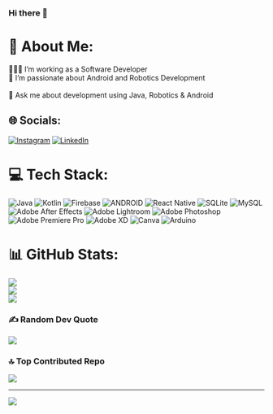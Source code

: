 ### Hi there 👋

# 💫 About Me:
👨🏻‍💻 I’m working as a Software Developer<br>🤖 I’m passionate about Android and Robotics Development<br><br>💬 Ask me about development using Java, Robotics  & Android<br>


## 🌐 Socials:
[![Instagram](https://img.shields.io/badge/Instagram-%23E4405F.svg?logo=Instagram&logoColor=white)](https://instagram.com/anshul.lanjewar_) [![LinkedIn](https://img.shields.io/badge/LinkedIn-%230077B5.svg?logo=linkedin&logoColor=white)](https://linkedin.com/in/anshul-lanjewar) 

# 💻 Tech Stack:
![Java](https://img.shields.io/badge/java-%23ED8B00.svg?style=plastic&logo=java&logoColor=white) ![Kotlin](https://img.shields.io/badge/kotlin-%230095D5.svg?style=plastic&logo=kotlin&logoColor=white) ![Firebase](https://img.shields.io/badge/firebase-%23039BE5.svg?style=plastic&logo=firebase) ![ANDROID](https://img.shields.io/badge/android-%2320232a.svg?style=plastic&logo=android&logoColor=%a4c639) ![React Native](https://img.shields.io/badge/react_native-%2320232a.svg?style=plastic&logo=react&logoColor=%2361DAFB) ![SQLite](https://img.shields.io/badge/sqlite-%2307405e.svg?style=plastic&logo=sqlite&logoColor=white) ![MySQL](https://img.shields.io/badge/mysql-%2300f.svg?style=plastic&logo=mysql&logoColor=white) ![Adobe After Effects](https://img.shields.io/badge/Adobe%20After%20Effects-9999FF.svg?style=plastic&logo=Adobe%20After%20Effects&logoColor=white) ![Adobe Lightroom](https://img.shields.io/badge/Adobe%20Lightroom-31A8FF.svg?style=plastic&logo=Adobe%20Lightroom&logoColor=white) ![Adobe Photoshop](https://img.shields.io/badge/adobephotoshop-%2331A8FF.svg?style=plastic&logo=adobephotoshop&logoColor=white) ![Adobe Premiere Pro](https://img.shields.io/badge/Adobe%20Premiere%20Pro-9999FF.svg?style=plastic&logo=Adobe%20Premiere%20Pro&logoColor=white) ![Adobe XD](https://img.shields.io/badge/Adobe%20XD-470137?style=plastic&logo=Adobe%20XD&logoColor=#FF61F6) ![Canva](https://img.shields.io/badge/Canva-%2300C4CC.svg?style=plastic&logo=Canva&logoColor=white) ![Arduino](https://img.shields.io/badge/-Arduino-00979D?style=plastic&logo=Arduino&logoColor=white)
# 📊 GitHub Stats:
![](https://github-readme-stats.vercel.app/api?username=Anshullanjewar&theme=vue-dark&hide_border=true&include_all_commits=false&count_private=false)<br/>
![](https://github-readme-streak-stats.herokuapp.com/?user=Anshullanjewar&theme=vue-dark&hide_border=true)<br/>
![](https://github-readme-stats.vercel.app/api/top-langs/?username=Anshullanjewar&theme=vue-dark&hide_border=true&include_all_commits=false&count_private=false&layout=compact)


### ✍️ Random Dev Quote
![](https://quotes-github-readme.vercel.app/api?type=horizontal&theme=radical)

### 🔝 Top Contributed Repo
![](https://github-contributor-stats.vercel.app/api?username=Anshullanjewar&limit=5&theme=tokyonight&combine_all_yearly_contributions=true)

---
[![](https://visitcount.itsvg.in/api?id=Anshullanjewar&icon=0&color=0)](https://visitcount.itsvg.in)

<!-- Proudly created with GPRM ( https://gprm.itsvg.in ) -->

